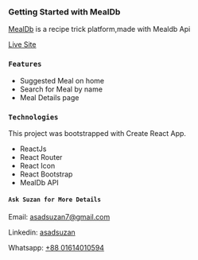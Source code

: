 ### Getting Started with MealDb

[MealDb](https://reactmealsdb.netlify.app/) is a recipe trick platform,made with Mealdb Api 

[Live Site](https://reactmealsdb.netlify.app/)

### `Features`

- Suggested Meal on home
- Search for Meal by name 
- Meal Details page


### `Technologies`

This project was bootstrapped with Create React App.

- ReactJs
- React Router
- React Icon
- React Bootstrap
- MealDb API

#### `Ask Suzan for More Details`

Email: asadsuzan7@gmail.com

Linkedin: [asadsuzan](https://www.linkedin.com/in/asadsuzan/)

Whatsapp: [+88 01614010594](https://wa.me/message/46YDVA5OUV5RC1)
